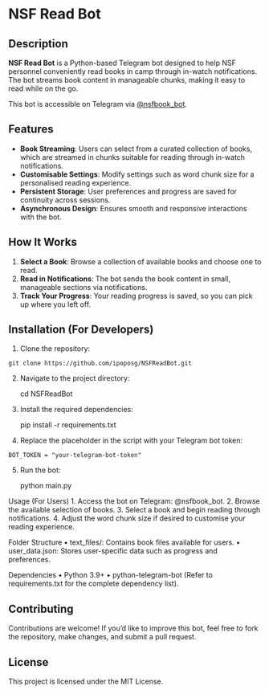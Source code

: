 
# NSF Read Bot

## Description
**NSF Read Bot** is a Python-based Telegram bot designed to help NSF personnel conveniently read books in camp through in-watch notifications. The bot streams book content in manageable chunks, making it easy to read while on the go.

This bot is accessible on Telegram via [@nsfbook_bot](https://t.me/nsfbook_bot).

## Features
- **Book Streaming**: Users can select from a curated collection of books, which are streamed in chunks suitable for reading through in-watch notifications.
- **Customisable Settings**: Modify settings such as word chunk size for a personalised reading experience.
- **Persistent Storage**: User preferences and progress are saved for continuity across sessions.
- **Asynchronous Design**: Ensures smooth and responsive interactions with the bot.

## How It Works
1. **Select a Book**: Browse a collection of available books and choose one to read.
2. **Read in Notifications**: The bot sends the book content in small, manageable sections via notifications.
3. **Track Your Progress**: Your reading progress is saved, so you can pick up where you left off.

## Installation (For Developers)
1. Clone the repository:

  ``` git clone https://github.com/ipoposg/NSFReadBot.git ```

2. Navigate to the project directory:

	cd NSFReadBot


3. Install the required dependencies:

	pip install -r requirements.txt


4. Replace the placeholder in the script with your Telegram bot token:

```BOT_TOKEN = "your-telegram-bot-token"```


5. Run the bot:

	python main.py



Usage (For Users)
	1.	Access the bot on Telegram: @nsfbook_bot.
	2.	Browse the available selection of books.
	3.	Select a book and begin reading through notifications.
	4.	Adjust the word chunk size if desired to customise your reading experience.

Folder Structure
	•	text_files/: Contains book files available for users.
	•	user_data.json: Stores user-specific data such as progress and preferences.

Dependencies
	•	Python 3.9+
	•	python-telegram-bot (Refer to requirements.txt for the complete dependency list).

## Contributing

Contributions are welcome! If you’d like to improve this bot, feel free to fork the repository, make changes, and submit a pull request.

## License

This project is licensed under the MIT License.
